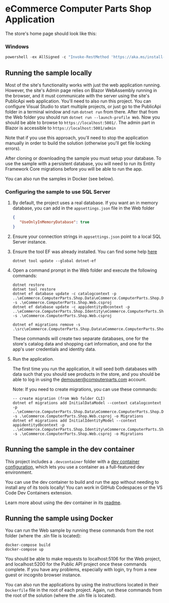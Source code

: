 # eCommerce Computer Parts Shop Application


The store's home page should look like this:

### Windows

```powershell
powershell -ex AllSigned -c "Invoke-RestMethod 'https://aka.ms/install-azd.ps1' | Invoke-Expression"
```

## Running the sample locally
Most of the site's functionality works with just the web application running. However, the site's Admin page relies on Blazor WebAssembly running in the browser, and it must communicate with the server using the site's PublicApi web application. You'll need to also run this project. You can configure Visual Studio to start multiple projects, or just go to the PublicApi folder in a terminal window and run `dotnet run` from there. After that from the Web folder you should run `dotnet run --launch-profile Web`. Now you should be able to browse to `https://localhost:5001/`. The admin part in Blazor is accessible to `https://localhost:5001/admin`  

Note that if you use this approach, you'll need to stop the application manually in order to build the solution (otherwise you'll get file locking errors).

After cloning or downloading the sample you must setup your database. 
To use the sample with a persistent database, you will need to run its Entity Framework Core migrations before you will be able to run the app.

You can also run the samples in Docker (see below).

### Configuring the sample to use SQL Server

1. By default, the project uses a real database. If you want an in memory database, you can add in the `appsettings.json` file in the Web folder

    ```json
   {
       "UseOnlyInMemoryDatabase": true
   }
    ```

1. Ensure your connection strings in `appsettings.json` point to a local SQL Server instance.
1. Ensure the tool EF was already installed. You can find some help [here](https://docs.microsoft.com/ef/core/miscellaneous/cli/dotnet)

    ```
    dotnet tool update --global dotnet-ef
    ```

1. Open a command prompt in the Web folder and execute the following commands:

    ```
    dotnet restore
    dotnet tool restore
    dotnet ef database update -c catalogcontext -p ..\eCommerce.ComputerParts.Shop.Data\eCommerce.ComputerParts.Shop.Data.csproj -s .\eCommerce.ComputerParts.Shop.Web.csproj
    dotnet ef database update -c appidentitydbcontext -p ..\eCommerce.ComputerParts.Shop.Identity\eCommerce.ComputerParts.Shop.Identity.csproj -s .\eCommerce.ComputerParts.Shop.Web.csproj

    dotnet ef migrations remove -s .\src\eCommerce.ComputerParts.Shop.Data\eCommerce.ComputerParts.Shop.Data.csproj
 
    ```

    These commands will create two separate databases, one for the store's catalog data and shopping cart information, and one for the app's user credentials and identity data.

1. Run the application.

    The first time you run the application, it will seed both databases with data such that you should see products in the store, and you should be able to log in using the demouser@computerparts.com account.

    Note: If you need to create migrations, you can use these commands:

    ```
    -- create migration (from Web folder CLI)
    dotnet ef migrations add InitialDataModel --context catalogcontext -p ..\eCommerce.ComputerParts.Shop.Data\eCommerce.ComputerParts.Shop.Data.csproj -s .\eCommerce.ComputerParts.Shop.Web.csproj -o Migrations
    dotnet ef migrations add InitialIdentityModel --context appidentitydbcontext -p ..\eCommerce.ComputerParts.Shop.Identity\eCommerce.ComputerParts.Shop.Identity.csproj -s .\eCommerce.ComputerParts.Shop.Web.csproj -o Migrations
    
    ```

## Running the sample in the dev container

This project includes a `.devcontainer` folder with a [dev container configuration](https://containers.dev/), which lets you use a container as a full-featured dev environment.

You can use the dev container to build and run the app without needing to install any of its tools locally! You can work in GitHub Codespaces or the VS Code Dev Containers extension.

Learn more about using the dev container in its [readme](/.devcontainer/devcontainerreadme.md).

## Running the sample using Docker

You can run the Web sample by running these commands from the root folder (where the .sln file is located):

```
docker-compose build
docker-compose up
```

You should be able to make requests to localhost:5106 for the Web project, and localhost:5200 for the Public API project once these commands complete. If you have any problems, especially with login, try from a new guest or incognito browser instance.

You can also run the applications by using the instructions located in their `Dockerfile` file in the root of each project. Again, run these commands from the root of the solution (where the .sln file is located).
